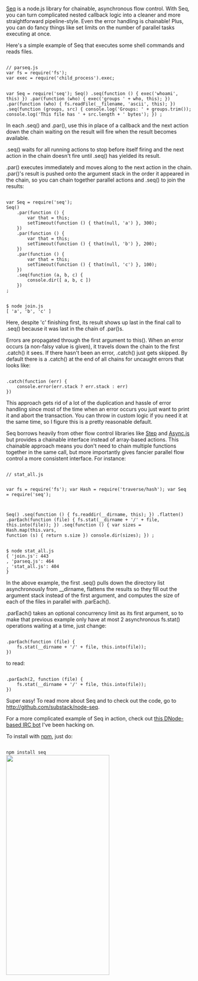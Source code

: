 <a href="https://github.com/substack/node-seq">Seq</a> is a node.js library for
chainable, asynchronous flow control. With Seq, you can turn complicated nested
callback logic into a cleaner and more straightforward pipeline-style. Even the
error handling is chainable! Plus, you can do fancy things like set limits on
the number of parallel tasks executing at once.
</p>

<p>
Here's a simple example of Seq that executes some shell commands and reads
files.
</p>

<code>
// parseq.js
var fs = require('fs');
var exec = require('child_process').exec;

var Seq = require('seq');
Seq()
    .seq(function () {
        exec('whoami', this)
    })
    .par(function (who) {
        exec('groups ' + who, this);
    })
    .par(function (who) {
        fs.readFile(__filename, 'ascii', this);
    })
    .seq(function (groups, src) {
        console.log('Groups: ' + groups.trim());
        console.log('This file has ' + src.length + ' bytes');
    })
;
</code>

<p>
In each <span class="code">.seq()</span> and <span class="code">.par()</span>,
use <span class="code">this</span> in place of a callback and the next action
down the chain waiting on the result will fire when the result becomes available.
</p>

<p>
<span class="code">.seq()</span> waits for all running actions to stop before
itself firing and the next action in the chain doesn't fire until 
<span class="code">.seq()</span> has yielded its result.
</p>

<p>
<span class="code">.par()</span> executes immediately and moves along to the
next action in the chain. <span class="code">.par()</span>'s result is pushed
onto the argument stack in the order it appeared in the chain, so you can 
chain together parallel actions and <span class="code">.seq()</span> to join the
results:
</p>

<code>
var Seq = require('seq');
Seq()
    .par(function () {
        var that = this;
        setTimeout(function () { that(null, 'a') }, 300);
    })
    .par(function () {
        var that = this;
        setTimeout(function () { that(null, 'b') }, 200);
    })
    .par(function () {
        var that = this;
        setTimeout(function () { that(null, 'c') }, 100);
    })
    .seq(function (a, b, c) {
        console.dir([ a, b, c ])
    })
;
</code>

<p></p>

<code>
$ node join.js 
[ 'a', 'b', 'c' ]
</code>

<p>
Here, despite 'c' finishing first, its result shows up last in the final call to
<span class="code">.seq()</span> because it was last in the chain of
<span class="code">.par()</span>s.
</p>

<p>
Errors are propagated through the first argument to
<span class="code">this()</span>.
When an error occurs (a non-falsy value is given),
it travels down the chain to the first
<span class="code">.catch()</span> it sees.
If there hasn't been an error, <span class="code">.catch()</span>
just gets skipped. By default there is a
<span class="code">.catch()</span>
at the end of all chains for uncaught errors that looks like:
</p>

<code>
.catch(function (err) {
    console.error(err.stack ? err.stack : err)
})
</code>

<p>
This approach gets rid of a lot of the duplication and hassle of error handling
since most of the time when an error occurs you just want to print it and abort
the transaction. You can throw in custom logic if you need it at the same time,
so I figure this is a pretty reasonable default.
</p>

<p>
Seq borrows heavily from other flow control libraries like
<a href="https://github.com/creationix/step">Step</a> and
<a href="https://github.com/caolan/async">Async.js</a>
but provides a chainable interface instead of array-based actions.
This chainable approach means you don't need to chain multiple functions
together in the same call, but more importantly gives fancier parallel flow
control a more consistent interface. For instance:
</p>

<code>
// stat_all.js

var fs = require('fs');
var Hash = require('traverse/hash');
var Seq = require('seq');

Seq()
    .seq(function () {
        fs.readdir(__dirname, this);
    })
    .flatten()
    .parEach(function (file) {
        fs.stat(__dirname + '/' + file, this.into(file));
    })
    .seq(function () {
        var sizes = Hash.map(this.vars, function (s) { return s.size })
        console.dir(sizes);
    })
;
</code>

<p></p>

<code>
$ node stat_all.js 
{ 'join.js': 443
, 'parseq.js': 464
, 'stat_all.js': 404
}
</code>

<p>
In the above example, the first <span class="code">.seq()</span> pulls down the
directory list asynchronously from <span class="code">__dirname</span>, flattens
the results so they fill out the argument stack instead of the first argument,
and computes the size of each of the files in parallel with
<span class="code">.parEach()</span>.
</p>

<p>
<span class="code">.parEach()</span> takes an optional concurrency limit as its
first argument, so to make that previous example only have at most 2
asynchronous <span class="code">fs.stat()</span> operations waiting at a time,
just change:
</p>

<code>
.parEach(function (file) {
    fs.stat(__dirname + '/' + file, this.into(file));
})
</code>

<p>
to read:
</p>

<code>
.parEach(2, function (file) {
    fs.stat(__dirname + '/' + file, this.into(file));
})
</code>

<p>
Super easy!
To read more about Seq and to check out the code, go to
<a href="https://github.com/substack/node-seq"
>http://github.com/substack/node-seq</a>.

For a more complicated example of Seq in action, check out
<a href="https://github.com/substack/rowbit/blob/master/bin/server.js">this DNode-based IRC bot</a>
I've been hacking on.
</p>

<p>
To install with <a href="http://github.com/isaacs/npm">npm</a>, just do:
</p>

<code>
npm install seq
</code>

<img src="/images/marley.png" width="279" height="593">
